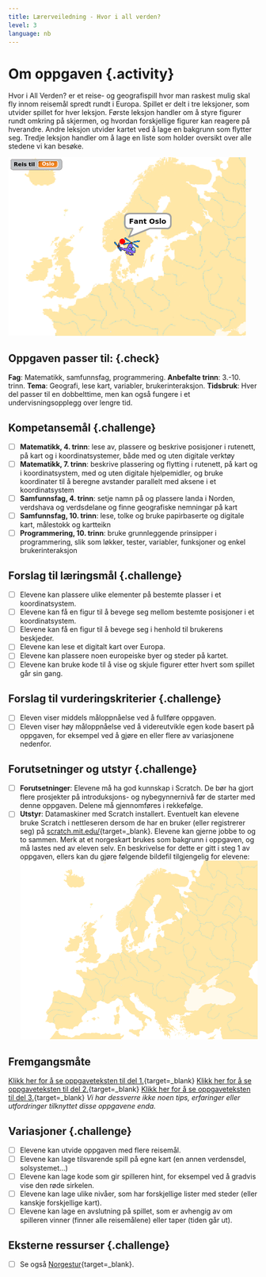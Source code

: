 ```yaml
---
title: Lærerveiledning - Hvor i all verden?
level: 3
language: nb
---
```


# Om oppgaven {.activity}
Hvor i All Verden? er et reise- og geografispill hvor man raskest
mulig skal fly innom reisemål spredt rundt i Europa. Spillet er delt i tre leksjoner, som utvider spillet for hver leksjon. Første leksjon handler om å styre figurer rundt omkring på skjermen, og hvordan forskjellige figurer kan reagere på hverandre. Andre leksjon utvider kartet ved å lage en bakgrunn som flytter seg. Tredje leksjon handler om å lage en liste som holder oversikt over alle stedene vi kan besøke.

![](hvor_i_all_verden_2.png)

## Oppgaven passer til: {.check}
 __Fag__: Matematikk, samfunnsfag, programmering.
__Anbefalte trinn__: 3.-10. trinn.
__Tema__: Geografi, lese kart, variabler, brukerinteraksjon.
__Tidsbruk__: Hver del passer til en dobbelttime, men kan også fungere i et undervisningsopplegg over lengre tid.

## Kompetansemål {.challenge}
- [ ] __Matematikk, 4. trinn__: lese av, plassere og beskrive posisjoner i rutenett, på kart og i koordinatsystemer, både med og uten digitale verktøy
- [ ] __Matematikk, 7. trinn__: beskrive plassering og flytting i rutenett, på kart og i koordinatsystem, med og uten digitale hjelpemidler, og bruke koordinater til å beregne avstander parallelt med aksene i et koordinatsystem
- [ ] __Samfunnsfag, 4. trinn__: setje namn på og plassere landa i Norden, verdshava og verdsdelane og finne geografiske nemningar på kart
- [ ] __Samfunnsfag, 10. trinn__: lese, tolke og bruke papirbaserte og digitale kart, målestokk og kartteikn
- [ ] __Programmering, 10. trinn__: bruke grunnleggende prinsipper i programmering, slik som løkker, tester, variabler, funksjoner og enkel brukerinteraksjon

## Forslag til læringsmål {.challenge}
- [ ] Elevene kan plassere ulike elementer på bestemte plasser i et koordinatsystem.
- [ ] Elevene kan få en figur til å bevege seg mellom bestemte posisjoner i et koordinatsystem.
- [ ] Elevene kan få en figur til å bevege seg i henhold til brukerens beskjeder.
- [ ] Elevene kan lese et digitalt kart over Europa.
- [ ] Elevene kan plassere noen europeiske byer og steder på kartet.
- [ ] Elevene kan bruke kode til å vise og skjule figurer etter hvert som spillet går sin gang.

## Forslag til vurderingskriterier {.challenge}
- [ ] Eleven viser middels måloppnåelse ved å fullføre oppgaven.
- [ ] Eleven viser høy måloppnåelse ved å videreutvikle egen kode basert på oppgaven, for eksempel ved å gjøre en eller flere av variasjonene nedenfor.

## Forutsetninger og utstyr {.challenge}
- [ ] __Forutsetninger__: Elevene må ha god kunnskap i Scratch. De bør ha gjort flere prosjekter på introduksjons- og nybegynnernivå før de starter med denne oppgaven. Delene må gjennomføres i rekkefølge.
- [ ] __Utstyr__: Datamaskiner med Scratch installert. Eventuelt kan elevene bruke Scratch i nettleseren dersom de har en bruker (eller registrerer seg) på [scratch.mit.edu/](http://scratch.mit.edu/){target=_blank}. Elevene kan gjerne jobbe to og to sammen. Merk at et norgeskart brukes som bakgrunn i oppgaven, og må lastes ned av eleven selv. En beskrivelse for dette er gitt i steg 1 av oppgaven, ellers kan du gjøre følgende bildefil tilgjengelig for elevene:
![](europakart.png)

## Fremgangsmåte
[Klikk her for å se oppgaveteksten til del 1.](../hvor_i_all_verden_del1/hvor_i_all_verden_1.html){target=_blank}
[Klikk her for å se oppgaveteksten til del 2.](../hvor_i_all_verden_del2/hvor_i_all_verden_2.html){target=_blank}
[Klikk her for å se oppgaveteksten til del 3.](../hvor_i_all_verden_del3/hvor_i_all_verden_3.html){target=_blank}
_Vi har dessverre ikke noen tips, erfaringer eller utfordringer tilknyttet disse oppgavene enda._

## Variasjoner {.challenge}
- [ ] Elevene kan utvide oppgaven med flere reisemål.
- [ ] Elevene kan lage tilsvarende spill på egne kart (en annen verdensdel, solsystemet...)
- [ ] Elevene kan lage kode som gir spilleren hint, for eksempel ved å gradvis vise den røde sirkelen.
- [ ] Elevene kan lage ulike nivåer, som har forskjellige lister med steder (eller kanskje forskjellige kart).
- [ ] Elevene kan lage en avslutning på spillet, som er avhengig av om spilleren vinner (finner alle reisemålene) eller taper (tiden går ut).

## Eksterne ressurser {.challenge}
- [ ] Se også [Norgestur](../norgestur/norgestur.html){target=_blank}.

